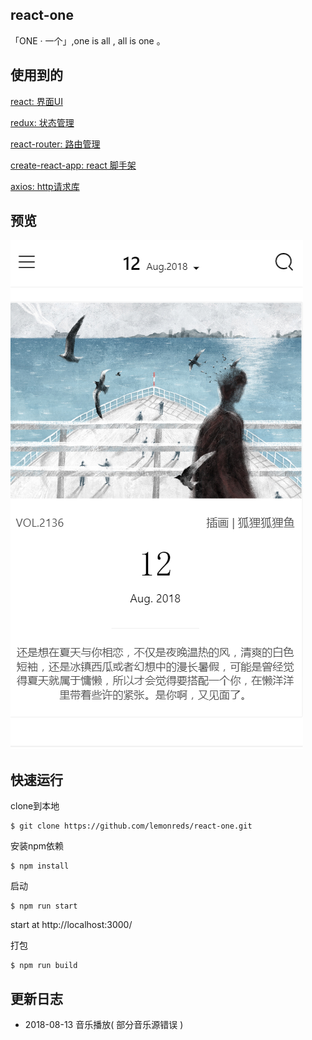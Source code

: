 ## react-one

「ONE · 一个」,one is all , all is one 。

## 使用到的

[react: 界面UI](https://doc.react-china.org/)

[redux: 状态管理](https://redux.js.org/)

[react-router: 路由管理](https://reacttraining.com/react-router/web/guides/philosophy)

[create-react-app: react 脚手架](https://github.com/facebook/create-react-app)

[axios: http请求库](https://github.com/axios/axios)

## 预览

![ONE IS ALL.](https://github.com/Lemonreds/react-one/blob/master/src/react-one.png)

## 快速运行

clone到本地

```
$ git clone https://github.com/lemonreds/react-one.git
```

安装npm依赖

```
$ npm install
```

启动

```
$ npm run start
```

start at http://localhost:3000/

打包

```
$ npm run build
```

## 更新日志

- 2018-08-13 音乐播放( 部分音乐源错误 )
